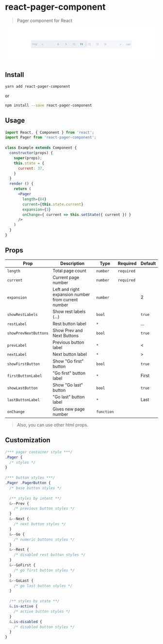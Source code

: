 # react-pager-component

> Pager component for React

![screenshot](https://raw.githubusercontent.com/emr/react-pager-component/master/doc/example.png)

## Install

```bash
yarn add react-pager-component
```
or
```bash
npm install --save react-pager-component
```

## Usage

```jsx
import React, { Component } from 'react';
import Pager from 'react-pager-component';

class Example extends Component {
  constructor(props) {
    super(props);
    this.state = {
      current: 37,
    }
  }
  render () {
    return (
      <Pager
        length={84}
        current={this.state.current}
        expansion={3}
        onChange={ current => this.setState({ current }) }
      />
    )
  }
}
```

## Props

| Prop | Description | Type | Required | Default |
| - | - | - | - | - |
| `length` | Total page count | `number` | `required` |
| `current` | Current page number | `number` | `required` |
| `expansion` | Left and right expansion number from current number | `number` |  | 2 |
| `showRestLabels` | Show rest labels (...) | `bool` |  | `true` |
| `restLabel` | Rest button label | `*` |  | ... |
| `showPrevNextButtons` | Show Prev and Next Buttons | `bool` |  | `true` |
| `prevLabel` | Previous button label | `*` |  | &lt; |
| `nextLabel` | Next button label | `*` |  | &gt; |
| `showFirstButton` | Show "Go first" button | `bool` |  | `true` |
| `firstButtonLabel` | "Go first" button label | `*` |  | First |
| `showLastButton` | Show "Go last" button | `bool` |  | `true` |
| `lastButtonLabel` | "Go last" button label | `*` |  | Last |
| `onChange` | Gives new page number | `function` |  |  |

> Also, you can use other html props.

## Customization

```scss
/*** pager container style ***/
.Pager {
  /* styles */
}

/*** button styles ***/
.Pager .PagerButton {
  /* base button styles */

  /** styles by intent **/
  &--Prev {
    /* previous button styles */
  }
  &--Next {
    /* next button styles */
  }
  &--Go {
    /* numeric buttons styles */
  }
  &--Rest {
    /* disabled rest button styles */
  }
  &--GoFirst {
    /* go first button styles */
  }
  &--GoLast {
    /* go last button styles */
  }

  /** styles by state **/
  &.is-active {
    /* active button styles */
  }
  &.is-disabled {
    /* disabled button styles */
  }
}
```

